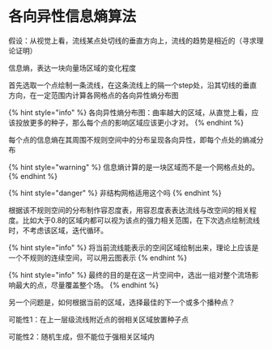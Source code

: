 # 各向异性信息熵算法

假设：从视觉上看，流线某点处切线的垂直方向上，流线的趋势是相近的（寻求理论证明）

信息熵，表达一块向量场区域的变化程度

首先选取一个点绘制一条流线，在这条流线上的隔一个step处，沿其切线的垂直方向，在一定范围内计算各网格点的各向异性熵分布图

{% hint style="info" %}
各向异性熵分布图：曲率越大的区域，从直觉上看，应该投放更多的种子，那么每个点的影响区域应该更小才对。
{% endhint %}

每个点的信息熵在其周围不规则空间中的分布呈现各向异性，即每个点处的熵减分布

{% hint style="warning" %}
信息熵计算的是一块区域而不是一个网格点处的。
{% endhint %}

{% hint style="danger" %}
非结构网格适用这个吗
{% endhint %}



根据该不规则空间的分布制作容忍度表，用容忍度表表达流线与改空间的相关程度。比如大于0.8的区域内都可以视为该点的强力相关范围，在下次选点绘制流线时，不考虑该区域，迭代循环。

{% hint style="info" %}
将当前流线能表示的空间区域绘制出来，理论上应该是一个不规则的连续空间，可以用云图表示
{% endhint %}

{% hint style="info" %}
最终的目的是在这一片空间中，选出一组对整个流场影响最大的点，尽量覆盖整个场。
{% endhint %}

另一个问题是，如何根据当前的区域，选择最佳的下一个或多个播种点？

可能性1：在上一层级流线附近点的弱相关区域放置种子点

可能性2：随机生成，但不能位于强相关区域内
